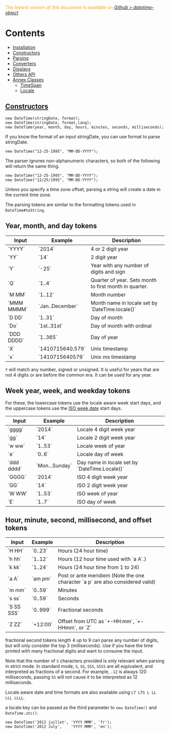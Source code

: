  <div class="Note" style="color:orange;font-style:italic">
 
  The lastest version of this document is available on [Github > datetime-object](https://github.com/Sylvain59650/datetime-object/blob/master/README.md)
</div>

 <div class="docs-content">

# Contents
- [Installation](Installation.md#/use-it/)
- [Constructors](#/constructors/)
- [Parsing](DateTime-Parsing.md)
- [Converters](DateTime-Converters.md)
- [Displays](DateTime-Displays.md)
- [Others API](DateTime-OthersAPI.md)
- [Annex Classes]()
  - [TimeSpan](TimeSpan.md)
  - [Locale](DateTime-Locale.md)



<article class="docs-section">

# [Constructors](#/constructors/)

<article class="docs-method">

<div class="docs-method-prose">

<div class="docs-method-signature">

    new DateTime(stringDate, format);
    new DateTime(stringDate, format,lang);
    new DateTime(year, month, day, hours, minutes, seconds, milliseconds);   
</div>

If you know the format of an input stringDate, you can use format to parse stringDate.

    new DateTime("12-25-1995", "MM-DD-YYYY");

The parser ignores non-alphanumeric characters, so both of the following will return the same thing.

    new DateTime("12-25-1995", "MM-DD-YYYY");
    new DateTime("12/25/1995", "MM-DD-YYYY");

Unless you specify a time zone offset, parsing a string will create a date in the current time zone.


The parsing tokens are similar to the formatting tokens used in `DateTime#toString`.

## Year, month, and day tokens

<table>
<thead>
<tr>
<th>Input</th>
<th>Example</th>
<th>Description</th>
</tr>
</thead>
<tbody>
<tr>
<td>`YYYY`</td>
<td>`2014`</td>
<td>4 or 2 digit year</td>
</tr>
<tr>
<td>`YY`</td>
<td>`14`</td>
<td>2 digit year</td>
</tr>
<tr>
<td>`Y`</td>
<td>`-25`</td>
<td>Year with any number of digits and sign</td>
</tr>
<tr>
<td>`Q`</td>
<td>`1..4`</td>
<td>Quarter of year. Sets month to first month in quarter.</td>
</tr>
<tr>
<td>`M MM`</td>
<td>`1..12`</td>
<td>Month number</td>
</tr>
<tr>
<td>`MMM MMMM`</td>
<td>`Jan..December`</td>
<td>Month name in locale set by `DateTime.locale()`</td>
</tr>
<tr>
<td>`D DD`</td>
<td>`1..31`</td>
<td>Day of month</td>
</tr>
<tr>
<td>`Do`</td>
<td>`1st..31st`</td>
<td>Day of month with ordinal</td>
</tr>
<tr>
<td>`DDD DDDD`</td>
<td>`1..365`</td>
<td>Day of year</td>
</tr>
<tr>
<td>`X`</td>
<td>`1410715640.579`</td>
<td>Unix timestamp</td>
</tr>
<tr>
<td>`x`</td>
<td>`1410715640579`</td>
<td>Unix ms timestamp</td>
</tr>
</tbody>
</table>

`Y` will match any number, signed or unsigned. It is useful for years that are not 4 digits or are before the common era. It can be used for any year.

## Week year, week, and weekday tokens

For these, the lowercase tokens use the locale aware week start days, and the uppercase tokens use the [ISO week date](https://en.wikipedia.org/wiki/ISO_week_date) start days.

<table>
<thead>
<tr>
<th>Input</th>
<th>Example</th>
<th>Description</th>
</tr>
</thead>
<tbody>
<tr>
<td>`gggg`</td>
<td>`2014`</td>
<td>Locale 4 digit week year</td>
</tr>
<tr>
<td>`gg`</td>
<td>`14`</td>
<td>Locale 2 digit week year</td>
</tr>
<tr>
<td>`w ww`</td>
<td>`1..53`</td>
<td>Locale week of year</td>
</tr>
<tr>
<td>`e`</td>
<td>`0..6`</td>
<td>Locale day of week</td>
</tr>
<tr>
<td>`ddd dddd`</td>
<td>`Mon...Sunday`</td>
<td>Day name in locale set by `DateTime.Locale()`</td>
</tr>
<tr>
<td>`GGGG`</td>
<td>`2014`</td>
<td>ISO 4 digit week year</td>
</tr>
<tr>
<td>`GG`</td>
<td>`14`</td>
<td>ISO 2 digit week year</td>
</tr>
<tr>
<td>`W WW`</td>
<td>`1..53`</td>
<td>ISO week of year</td>
</tr>
<tr>
<td>`E`</td>
<td>`1..7`</td>
<td>ISO day of week</td>
</tr>
</tbody>
</table>

## Hour, minute, second, millisecond, and offset tokens

<table>
<thead>
<tr>
<th>Input</th>
<th>Example</th>
<th>Description</th>
</tr>
</thead>
<tbody>
<tr>
<td>`H HH`</td>
<td>`0..23`</td>
<td>Hours (24 hour time)</td>
</tr>
<tr>
<td>`h hh`</td>
<td>`1..12`</td>
<td>Hours (12 hour time used with `a A`.)</td>
</tr>
<tr>
<td>`k kk`</td>
<td>`1..24`</td>
<td>Hours (24 hour time from 1 to 24)</td>
</tr>
<tr>
<td>`a A`</td>
<td>`am pm`</td>
<td>Post or ante meridiem (Note the one character `a p` are also considered valid)</td>
</tr>
<tr>
<td>`m mm`</td>
<td>`0..59`</td>
<td>Minutes</td>
</tr>
<tr>
<td>`s ss`</td>
<td>`0..59`</td>
<td>Seconds</td>
</tr>
<tr>
<td>`S SS SSS`</td>
<td>`0..999`</td>
<td>Fractional seconds</td>
</tr>
<tr>
<td>`Z ZZ`</td>
<td>`+12:00`</td>
<td>Offset from UTC as `+-HH:mm`, `+-HHmm`, or `Z`</td>
</tr>
</tbody>
</table>


 fractional second tokens length 4 up to 9 can parse any number of digits, but will only consider the top 3 (milliseconds). Use if you have the time printed with many fractional digits and want to consume the input.

Note that the number of `S` characters provided is only relevant when parsing in strict mode. In standard mode, `S`, `SS`, `SSS`, `SSSS` are all equivalent, and interpreted as fractions of a second. For example, `.12` is always 120 milliseconds, passing `SS` will not cause it to be interpreted as 12 milliseconds.

Locale aware date and time formats are also available using `LT LTS L LL LLL LLLL`. 

 a locale key can be passed as the third parameter to `new DateTime()` and `DateTime.utc()`.

    new DateTime('2012 juillet', 'YYYY MMM', 'fr');
    new DateTime('2012 July',    'YYYY MMM', 'en');

</article>
